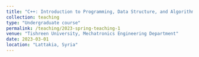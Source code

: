 ```yaml
---
title: "C++: Introduction to Programming, Data Structure, and Algorithms"
collection: teaching
type: "Undergraduate course"
permalink: /teaching/2023-spring-teaching-1
venue: "Tishreen University, Mechatronics Engineering Department"
date: 2023-03-01
location: "Lattakia, Syria"
---
```



